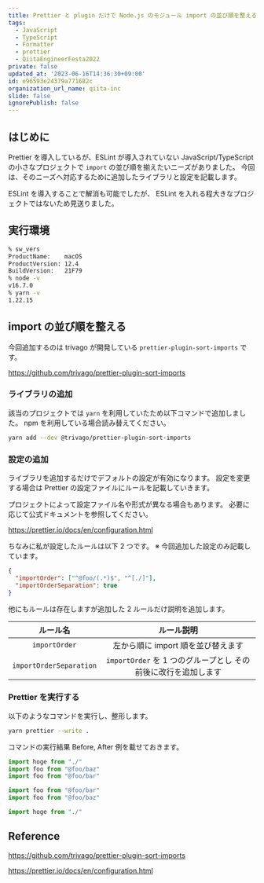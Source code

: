 ```yaml
---
title: Prettier と plugin だけで Node.js のモジュール import の並び順を整える
tags:
  - JavaScript
  - TypeScript
  - Formatter
  - prettier
  - QiitaEngineerFesta2022
private: false
updated_at: '2023-06-16T14:36:30+09:00'
id: e96593e24379a771682c
organization_url_name: qiita-inc
slide: false
ignorePublish: false
---
```


## はじめに

Prettier を導入しているが、ESLint が導入されていない JavaScript/TypeScript の小さなプロジェクトで `import` の並び順を揃えたいニーズがありました。
今回は、そのニーズへ対応するために追加したライブラリと設定を記載します。

ESLint を導入することで解消も可能でしたが、 ESLint を入れる程大きなプロジェクトではないため見送りました。

## 実行環境

```zsh
% sw_vers
ProductName:    macOS
ProductVersion: 12.4
BuildVersion:   21F79
% node -v
v16.7.0
% yarn -v
1.22.15
```

## import の並び順を整える

今回追加するのは trivago が開発している `prettier-plugin-sort-imports` です。

https://github.com/trivago/prettier-plugin-sort-imports

### ライブラリの追加

該当のプロジェクトでは `yarn` を利用していたため以下コマンドで追加しました。
npm を利用している場合読み替えてください。

```zsh
yarn add --dev @trivago/prettier-plugin-sort-imports
```

### 設定の追加

ライブラリを追加するだけでデフォルトの設定が有効になります。
設定を変更する場合は Prettier の設定ファイルにルールを記載していきます。

プロジェクトによって設定ファイル名や形式が異なる場合もあります。
必要に応じて公式ドキュメントを参照してください。

https://prettier.io/docs/en/configuration.html

ちなみに私が設定したルールは以下 2 つです。
※ 今回追加した設定のみ記載しています。

```json:.prettierrc.json
{
  "importOrder": ["^@foo/(.*)$", "^[./]"],
  "importOrderSeparation": true
}
```

他にもルールは存在しますが追加した 2 ルールだけ説明を追加します。

|        ルール名         |                           ルール説明                           |
| :---------------------: | :------------------------------------------------------------: |
|      `importOrder`      |               左から順に import 順を並び替えます               |
| `importOrderSeparation` | `importOrder` を 1 つのグループとし その前後に改行を追加します |

### Prettier を実行する

以下のようなコマンドを実行し、整形します。

```zsh
yarn prettier --write .
```

コマンドの実行結果
Before, After 例を載せておきます。

```ts:before.ts
import hoge from "./"
import foo from "@foo/baz"
import foo from "@foo/bar"
```

```ts:after.ts
import foo from "@foo/bar"
import foo from "@foo/baz"

import hoge from "./"
```

## Reference

https://github.com/trivago/prettier-plugin-sort-imports

https://prettier.io/docs/en/configuration.html
